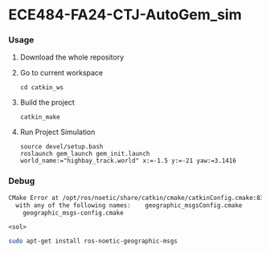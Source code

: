 # ECE484-FA24-CTJ-AutoGem_sim

### Usage

1. Download the whole repository
2. Go to current workspace

   ```
   cd catkin_ws
   ```
3. Build the project

   ```
   catkin_make
   ```
4. Run Project Simulation

   ```
   source devel/setup.bash
   roslaunch gem_launch gem_init.launch world_name:="highbay_track.world" x:=-1.5 y:=-21 yaw:=3.1416
   ```

### Debug

```bash
CMake Error at /opt/ros/noetic/share/catkin/cmake/catkinConfig.cmake:83 (find_package):  Could not find a package configuration file provided by "geographic_msgs"
  with any of the following names:    geographic_msgsConfig.cmake
    geographic_msgs-config.cmake
```

`<sol>`

```bash
sudo apt-get install ros-noetic-geographic-msgs
```
